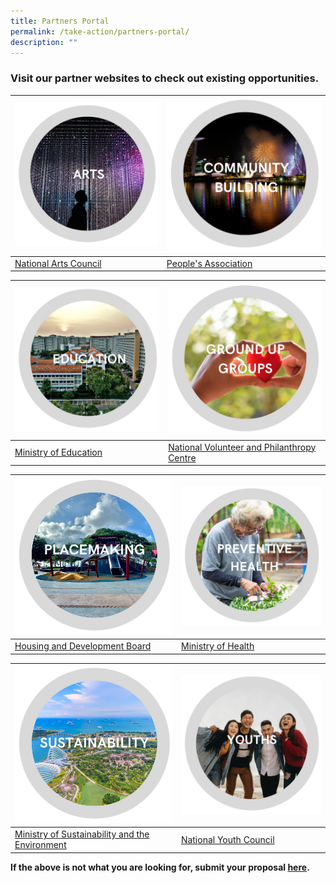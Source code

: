 ```yaml
---
title: Partners Portal
permalink: /take-action/partners-portal/
description: ""
---
```

### Visit our partner websites to check out existing opportunities. 

|![](/images/Partners%20portal/arts%20and%20culture.png) | ![](/images/Partners%20portal/community.png) |
| -------- | -------- |
| [National Arts Council](https://nac.gov.sg)     | [People's Association](https://pa.gov.sg)      |

|![](/images/Partners%20portal/education%20111.jpg) | ![](/images/Partners%20portal/nvpc%2011.jpg)  |
| -------- | -------- |
| [Ministry of Education](https://moe.gov.sg)     | [National Volunteer and Philanthropy Centre](https://cityofgood.sg)      |

|![](/images/Partners%20portal/placemaking.jpg) |![](/images/Partners%20portal/preventive%20health.png)|
| -------- | -------- |
| [Housing and Development Board](https://hdb.gov.sg)     |[Ministry of Health](https://moh.gov.sg)       |


| ![](/images/Partners%20portal/sustainability%20111.jpg) |![](/images/Partners%20portal/youths111.jpg)|
| -------- | -------- |
| [Ministry of Sustainability and the Environment](https://mse.gov.sg)     | [National Youth Council](https://nyc.gov.sg)      |

**If the above is not what you are looking for, submit your proposal [here](https://go.gov.sg/takeactiontoday).**
